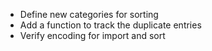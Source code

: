 - Define new categories for sorting
- Add a function to track the duplicate entries
- Verify encoding for import and sort
